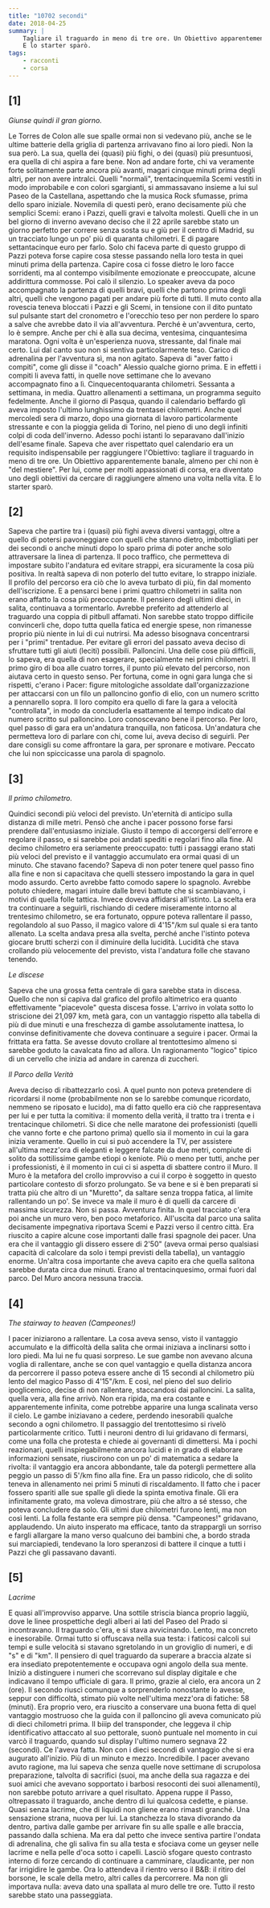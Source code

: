 ```yaml
---
title: "10702 secondi"
date: 2018-04-25
summary: |
    Tagliare il traguardo in meno di tre ore. Un Obiettivo apparentemente banale, almeno per chi non è "del mestiere". Per lui, come per molti appassionati di corsa, era diventato uno degli obiettivi da cercare di raggiungere almeno una volta nella vita.  
    E lo starter sparò.
tags:
    - racconti
    - corsa
---
```


## [1]
*Giunse quindi il gran giorno.*

Le Torres de Colon alle sue spalle ormai non si vedevano più, anche se le ultime batterie della griglia di partenza arrivavano fino ai loro piedi. Non la sua però. La sua, quella dei (quasi) più fighi, o dei (quasi) più  presuntuosi, era quella di chi aspira a fare bene. Non ad andare forte, chi va veramente forte solitamente parte ancora più avanti, magari cinque minuti prima degli altri, per non avere intralci. Quelli "normali", trentacinquemila Scemi vestiti in modo improbabile e con colori sgargianti, si ammassavano insieme a lui sul Paseo de la Castellana, aspettando che la musica Rock sfumasse, prima dello sparo iniziale.
Novemila di questi però, erano decisamente più che semplici Scemi: erano i Pazzi, quelli gravi e talvolta molesti. Quelli che in un bel giorno di inverno avevano deciso che il 22 aprile sarebbe stato un giorno perfetto per correre senza sosta su e giù per il centro di Madrid, su un tracciato lungo un po' più di quaranta chilometri. E di pagare settantacinque euro per farlo.
Solo chi faceva parte di questo gruppo di Pazzi poteva forse capire cosa stesse passando nella loro testa in quei minuti prima della partenza. Capire cosa ci fosse dietro le loro facce sorridenti, ma al contempo visibilmente emozionate e preoccupate, alcune addirittura commosse.
Poi calò il silenzio.
Lo speaker aveva da poco accompagnato la partenza di quelli bravi, quelli che partono prima degli altri, quelli che vengono pagati per andare più forte di tutti. Il muto conto alla rovescia teneva bloccati i Pazzi e gli Scemi, in tensione con il dito puntato sul pulsante start del cronometro e l'orecchio teso per non perdere lo sparo a salve che avrebbe dato il via all'avventura. Perché è un'avventura, certo, lo è sempre. Anche per chi è alla sua decima, ventesima, cinquantesima maratona. Ogni volta è un'esperienza nuova, stressante, dal finale mai certo. 
Lui dal canto suo non si sentiva particolarmente teso. Carico di adrenalina per l'avventura sì, ma non agitato. Sapeva di "aver fatto i compiti", come gli disse il "coach" Alessio qualche giorno prima. E in effetti i compiti li aveva fatti, in quelle nove settimane che lo avevano accompagnato fino a lì. Cinquecentoquaranta chilometri. Sessanta a settimana, in media. Quattro allenamenti a settimana, un programma seguito fedelmente. Anche il giorno di Pasqua, quando il calendario beffardo gli aveva imposto l'ultimo lunghissimo da trentasei chilometri. Anche quel mercoledì sera di marzo, dopo una giornata di lavoro particolarmente stressante e con la pioggia gelida di Torino, nel pieno di uno degli infiniti colpi di coda dell'inverno. Adesso pochi istanti lo separavano dall'inizio dell'esame finale. Sapeva che aver rispettato quel calendario era un requisito indispensabile per raggiungere l'Obiettivo: tagliare il traguardo in meno di tre ore. Un Obiettivo apparentemente banale, almeno per chi non è "del mestiere". Per lui, come per molti appassionati di corsa, era diventato uno degli obiettivi da cercare di raggiungere almeno una volta nella vita.
E lo starter sparò.

## [2]
Sapeva che partire tra i (quasi) più fighi aveva diversi vantaggi, oltre a quello di potersi pavoneggiare con quelli che stanno dietro, imbottigliati per dei secondi o anche minuti dopo lo sparo prima di poter anche solo attraversare la linea di partenza.
Il poco traffico, che permetteva di impostare subito l'andatura ed evitare strappi, era sicuramente la cosa più positiva. In realtà sapeva di non poterlo del tutto evitare, lo strappo iniziale. Il profilo del percorso era ciò che lo aveva turbato di più, fin dal momento dell'iscrizione. E a pensarci bene i primi quattro chilometri in salita non erano affatto la cosa più preoccupante. Il pensiero degli ultimi dieci, in salita, continuava a tormentarlo. Avrebbe preferito ad attenderlo al traguardo una coppia di pitbull affamati. Non sarebbe stato troppo difficile convincerli che, dopo tutta quella fatica ed energie spese, non rimanesse proprio più niente in lui di cui nutrirsi. Ma adesso bisognava concentrarsi per i "primi" trentadue. Per evitare gli errori del passato aveva deciso di sfruttare tutti gli aiuti (leciti) possibili. 
Palloncini. 
Una delle cose più difficili, lo sapeva, era quella di non esagerare, specialmente nei primi chilometri. Il primo giro di boa alle cuatro torres, il punto più elevato del percorso, non aiutava certo in questo senso. Per fortuna, come in ogni gara lunga che si rispetti, c'erano i Pacer: figure mitologiche assoldate dall'organizzazione per attaccarsi con un filo un palloncino gonfio di elio, con un numero scritto a pennarello sopra. Il loro compito era quello di fare la gara a velocità "controllata", in modo da concluderla esattamente al tempo indicato dal numero scritto sul palloncino. Loro conoscevano bene il percorso. Per loro, quel passo di gara era un'andatura tranquilla, non faticosa. Un'andatura che permetteva loro di parlare con chi, come lui, aveva deciso di seguirli. Per dare consigli su come affrontare la gara, per spronare e motivare. Peccato che lui non spiccicasse una parola di spagnolo. 

## [3]
*Il primo chilometro.*

Quindici secondi più veloci del previsto. Un'eternità di anticipo sulla distanza di mille metri. Pensò che anche i pacer possono forse farsi prendere dall'entusiasmo iniziale. Giusto il tempo di accorgersi dell'errore e regolare il passo, e si sarebbe poi andati spediti e regolari fino alla fine.
Al decimo chilometro era seriamente preoccupato: tutti i passaggi erano stati più veloci del previsto e il vantaggio accumulato era ormai quasi di un minuto. Che stavano facendo? Sapeva di non poter tenere quel passo fino alla fine e non si capacitava che quelli stessero impostando la gara in quel modo assurdo. Certo avrebbe fatto comodo sapere lo spagnolo. Avrebbe potuto chiedere, magari intuire dalle brevi battute che si scambiavano, i motivi di quella folle tattica. Invece doveva affidarsi all'istinto. La scelta era tra continuare a seguirli, rischiando di cedere miseramente intorno al trentesimo chilometro, se era fortunato, oppure poteva rallentare il passo, regolandolo al suo Passo, il magico valore di 4'15"/km sul quale si era tanto allenato. La scelta andava presa alla svelta, perché anche l'istinto poteva giocare brutti scherzi con il diminuire della lucidità. Lucidità che stava crollando più velocemente del previsto, vista l'andatura folle che stavano tenendo. 

*Le discese*

Sapeva che una grossa fetta centrale di gara sarebbe stata in discesa. Quello che non si capiva dal grafico del profilo altimetrico era quanto effettivamente "piacevole" questa discesa fosse. L'arrivo in volata sotto lo striscione dei 21,097 km, metà gara, con un vantaggio rispetto alla tabella di più di due minuti e una freschezza di gambe assolutamente inattesa, lo convinse definitivamente che doveva continuare a seguire i pacer. Ormai la frittata era fatta. Se avesse dovuto crollare al trentottesimo almeno si sarebbe goduto la cavalcata fino ad allora. Un ragionamento "logico" tipico di un cervello che inizia ad andare in carenza di zuccheri. 

*Il Parco della Verità*

Aveva deciso di ribattezzarlo così. A quel punto non poteva pretendere di ricordarsi il nome (probabilmente non se lo sarebbe comunque ricordato, nemmeno se riposato e lucido), ma di fatto quello era ciò che rappresentava per lui e per tutta la comitiva: il momento della verità, il tratto tra i trenta e i trentacinque chilometri. Si dice che nelle maratone dei professionisti (quelli che vanno forte e che partono prima) quello sia il momento in cui la gara inizia veramente. Quello in cui si può accendere la TV, per assistere all'ultima mezz'ora di eleganti e leggere falcate da due metri, compiute di solito da sottilissime gambe etìopi o keniote. Più o meno per tutti, anche per i professionisti, è il momento in cui ci si aspetta di sbattere contro il Muro. Il Muro è la metafora del crollo improvviso a cui il corpo è soggetto in questo particolare contesto di sforzo prolungato. Se va bene e si è ben preparati si tratta più che altro di un "Muretto", da saltare senza troppa fatica, al limite rallentando un po'. Se invece va male il muro è di quelli da carcere di massima sicurezza. Non si passa. Avventura finita.
In quel tracciato c'era poi anche un muro vero, ben poco metaforico. All'uscita dal parco una salita decisamente impegnativa riportava Scemi e Pazzi verso il centro città. Era riuscito a capire alcune cose importanti dalle frasi spagnole dei pacer. Una era che il vantaggio gli dissero essere di 2'50" (aveva ormai perso qualsiasi capacità di calcolare da solo i tempi previsti della tabella), un vantaggio enorme. Un'altra cosa importante che aveva capito era che quella salitona sarebbe durata circa due minuti. Erano al trentacinquesimo, ormai fuori dal parco. Del Muro ancora nessuna traccia. 

## [4]
*The stairway to heaven (Campeones!)*

I pacer iniziarono a rallentare. La cosa aveva senso, visto il vantaggio accumulato e la difficoltà della salita che ormai iniziava a inclinarsi sotto i loro piedi. Ma lui ne fu quasi sorpreso. Le sue gambe non avevano alcuna voglia di rallentare, anche se con quel vantaggio e quella distanza ancora da percorrere il passo poteva essere anche di 15 secondi al chilometro più lento del magico Passo di 4'15"/km. E così, nel pieno del suo delirio ipoglicemico, decise di non rallentare, staccandosi dai palloncini. 
La salita, quella vera, alla fine arrivò. Non era ripida, ma era costante e apparentemente infinita, come potrebbe apparire una lunga scalinata verso il cielo. Le gambe iniziavano a cedere, perdendo inesorabili qualche secondo a ogni chilometro. 
Il passaggio del trentottesimo si rivelò particolarmente critico. Tutti i neuroni dentro di lui gridavano di fermarsi, come una folla che protesta e chiede ai governanti di dimettersi. Ma i pochi reazionari, quelli inspiegabilmente ancora lucidi e in grado di elaborare informazioni sensate, riuscirono con un po' di matematica a sedare la rivolta: il vantaggio era ancora abbondante, tale da potergli permettere alla peggio un passo di 5'/km fino alla fine. Era un passo ridicolo, che di solito teneva in allenamento nei primi 5 minuti di riscaldamento. Il fatto che i pacer fossero spariti alle sue spalle gli diede la spinta emotiva finale. Gli era infinitamente grato, ma voleva dimostrare, più che altro a sé stesso, che poteva concludere da solo. 
Gli ultimi due chilometri furono lenti, ma non così lenti. La folla festante era sempre più densa. "Campeones!" gridavano, applaudendo. Un aiuto insperato ma efficace, tanto da strappargli un sorriso e fargli allargare la mano verso qualcuno dei bambini che, a bordo strada sui marciapiedi,  tendevano la loro speranzosi di battere il cinque a tutti i Pazzi che gli passavano davanti.

## [5]
*Lacrime*

E quasi all'improvviso apparve. Una sottile striscia bianca proprio laggiù, dove le linee prospettiche degli alberi ai lati del Paseo del Prado si incontravano. Il traguardo c'era, e si stava avvicinando. Lento, ma concreto e inesorabile. Ormai tutto si offuscava nella sua testa: i faticosi calcoli sui tempi e sulle velocità si stavano sgretolando in un groviglio di numeri, e di "s" e di "km". Il pensiero di quel traguardo da superare a braccia alzate si era insediato prepotentemente e occupava ogni angolo della sua mente. 
Iniziò a distinguere i numeri che scorrevano sul display digitale e che indicavano il tempo ufficiale di gara. Il primo, grazie al cielo, era ancora un 2 (ore). Il secondo riuscì comunque a sorprenderlo nonostante lo avesse, seppur con difficoltà, stimato più volte nell'ultima mezz'ora di fatiche: 58 (minuti). Era proprio vero, era riuscito a conservare una buona fetta di quel vantaggio mostruoso che la guida con il palloncino gli aveva comunicato più di dieci chilometri prima. 
Il biiip del transponder, che leggeva il chip identificativo attaccato al suo pettorale, suonò puntuale nel momento in cui varcò il traguardo, quando sul display l'ultimo numero segnava 22 (secondi). 
Ce l'aveva fatta. Non con i dieci secondi di vantaggio che si era augurato all'inizio. Più di un minuto e mezzo. Incredibile. I pacer avevano avuto ragione, ma lui sapeva che senza quelle nove settimane di scrupolosa preparazione, talvolta di sacrifici (suoi, ma anche della sua ragazza e dei suoi amici che avevano sopportato i barbosi resoconti dei suoi allenamenti), non sarebbe potuto arrivare a quel risultato. 
Appena ruppe il Passo, oltrepassato il traguardo, anche dentro di lui qualcosa cedette, e pianse. Quasi senza lacrime, che di liquidi non gliene erano rimasti granché. Una sensazione strana, nuova per lui. La stanchezza lo stava divorando da dentro, partiva dalle gambe per arrivare fin su alle spalle e alle braccia, passando dalla schiena. Ma era dal petto che invece sentiva partire l'ondata di adrenalina, che gli saliva fin su alla testa e sfociava come un geyser nelle lacrime e nella pelle d'oca sotto i capelli.
Lasciò sfogare questo contrasto interno di forze cercando di continuare a camminare, claudicante, per non far irrigidire le gambe. Ora lo attendeva il rientro verso il B&B: il ritiro del borsone, le scale della metro, altri calles da percorrere. Ma non gli importava nulla: aveva dato una spallata al muro delle tre ore. Tutto il resto sarebbe stato una passeggiata.